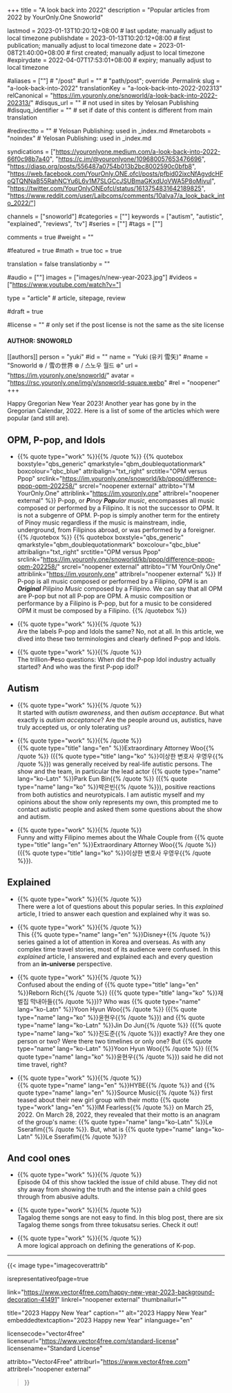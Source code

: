 +++
title = "A look back into 2022"
description = "Popular articles from 2022 by YourOnly.One Snoworld"

lastmod = 2023-01-13T10:20:12+08:00                 # last update; manually adjust to local timezone
publishdate = 2023-01-13T10:20:12+08:00             # first publication; manually adjust to local timezone
date = 2023-01-08T21:40:00+08:00                    # first created; manually adjust to local timezone
#expirydate = 2022-04-07T17:53:01+08:00              # expiry; manually adjust to local timezone

#aliases = [""]                                        # "/post"
#url = ""                                              # "path/post"; override .Permalink
slug = "a-look-back-into-2022"
translationKey = "a-look-back-into-2022-202313"
relCanonical = "https://im.youronly.one/snoworld/a-look-back-into-2022-202313/"
#disqus_url = ""                                       # not used in sites by Yelosan Publishing
#disquq_identifier = ""                                # set if date of this content is different from main translation

#redirectto = ""                                       # Yelosan Publishing: used in _index.md
#metarobots = "noindex"                                # Yelosan Publishing: used in _index.md

syndications = ["https://youronlyone.medium.com/a-look-back-into-2022-66f0c98b7a40", "https://c.im/@youronlyone/109680057653476696", "https://diasp.org/posts/556487a0754b013b2bc8002590c0bfb8", "https://web.facebook.com/YourOnly.ONE.ofcl/posts/pfbid02ixcNfAgvdcHFoQTQNNaB55RahNCYu6L6v1M7SLGCcJSUBmaGKxdUoVWA5P8oMivul", "https://twitter.com/YourOnlyONEofcl/status/1613754831642189825", "https://www.reddit.com/user/Laibcoms/comments/10alva7/a_look_back_into_2022/"]

channels = ["snoworld"]
#categories = [""]
keywords = ["autism", "autistic", "explained", "reviews", "tv"]
#series = [""]
#tags = [""]

comments = true
#weight = ""

#featured = true
#math = true
toc = true

translation = false
translationby = ""

#audio = [""]
images = ["images/n/new-year-2023.jpg"]
#videos = ["https://www.youtube.com/watch?v="]

type = "article"                                             # article, sitepage, review

#draft = true

#license = ""                                          # only set if the post license is not the same as the site license

#### AUTHOR: SNOWORLD ####
[[authors]]
  person = "yuki"
  #id = ""
  name = "Yuki (유키 雪矢)"
  #name = "Snoworld ❄️ / 雪の世界 ❄️ / 스노우 월드 ❄️"
  url = "https://im.youronly.one/snoworld/"
  avatar = "https://rsc.youronly.one/img/y/snoworld-square.webp"
  #rel = "noopener"
+++

Happy Gregorian New Year 2023! Another year has gone by in the Gregorian Calendar, 2022. Here is a list of some of the articles which were popular (and still are).

<!--more-->

## OPM, P-pop, and Idols

- {{% quote type="work" %}}[](ppop-vs-opm){{% /quote %}}
{{% quotebox boxstyle="qbs_generic" qmarkstyle="qbm_doublequotationmark" boxcolour="qbc_blue" attribalign="txt_right" srctitle="OPM versus Ppop" srclink="https://im.youronly.one/snoworld/kb/ppop/difference-ppop-opm-202258/" srcrel="noopener external" attribto="I'M YourOnly.One" attriblink="https://im.youronly.one" attribrel="noopener external" %}}
P-pop, or ***P**inoy **Pop**ular music*, encompasses all music composed or performed by a Filipino. It is not the successor to OPM. It is not a subgenre of OPM. P-pop is simply another term for the entirety of Pinoy music regardless if the music is mainstream, indie, underground, from Filipinos abroad, or was performed by a foreigner.
{{% /quotebox %}}
{{% quotebox boxstyle="qbs_generic" qmarkstyle="qbm_doublequotationmark" boxcolour="qbc_blue" attribalign="txt_right" srctitle="OPM versus Ppop" srclink="https://im.youronly.one/snoworld/kb/ppop/difference-ppop-opm-202258/" srcrel="noopener external" attribto="I'M YourOnly.One" attriblink="https://im.youronly.one" attribrel="noopener external" %}}
If P-pop is all music composed or performed by a Filipino, OPM is an ***Original** Pilipino Music* composed by a Filipino. We can say that all OPM are P-pop but not all P-pop are OPM. A music composition or performance by a Filipino is P-pop, but for a music to be considered OPM it must be composed by a Filipino.
{{% /quotebox %}}

- {{% quote type="work" %}}[](ppop-vs-idols){{% /quote %}}\
  Are the labels P-pop and Idols the same? No, not at all. In this article, we dived into these two terminologies and clearly defined P-pop and Idols.

- {{% quote type="work" %}}[](ppop-idols){{% /quote %}}\
  The trillion-₱eso questions: When did the P-pop Idol industry actually started? And who was the first P-pop idol?

## Autism

- {{% quote type="work" %}}[](20220717-what-is-autism-acceptance){{% /quote %}}\
  It started with *autism awareness*, and then *autism acceptance*. But what exactly is *autism acceptance*? Are the people around us, autistics, have truly accepted us, or only tolerating us?

- {{% quote type="work" %}}[](20220920-extraordinary-attorney-woo-and-autism){{% /quote %}}\
  {{% quote type="title" lang="en" %}}Extraordinary Attorney Woo{{% /quote %}} ({{% quote type="title" lang="ko" %}}이상한 변호사 우영우{{% /quote %}}) was generally received by real-life autistic persons. The show and the team, in particular the lead actor {{% quote type="name" lang="ko-Latn" %}}Park Eun Bin{{% /quote %}} ({{% quote type="name" lang="ko" %}}박은빈{{% /quote %}}), positive reactions from both autistics and neurotypicals. I am autistic myself and my opinions about the show only represents my own, this prompted me to contact autistic people and asked them some questions about the show and autism.

- {{% quote type="work" %}}[](20220817-whale-couple-filipino-memes){{% /quote %}}\
  Funny and witty Filipino memes about the Whale Couple from {{% quote type="title" lang="en" %}}Extraordinary Attorney Woo{{% /quote %}} ({{% quote type="title" lang="ko" %}}이상한 변호사 우영우{{% /quote %}}).

## Explained

- {{% quote type="work" %}}[](20220211-all-of-us-are-dead-explained){{% /quote %}}\
  There were a lot of questions about this popular series. In this *explained* article, I tried to answer each question and explained why it was so.

- {{% quote type="work" %}}[](20220426-grid-explained){{% /quote %}}\
  This {{% quote type="name" lang="en" %}}Disney+{{% /quote %}} series gained a lot of attention in Korea and overseas. As with any complex time travel stories, most of its audience were confused. In this *explained* article, I answered and explained each and every question from an **in-universe** perspective.

- {{% quote type="work" %}}[](20221226-reborn-rich-explained){{% /quote %}}\
  Confused about the ending of {{% quote type="title" lang="en" %}}Reborn Rich{{% /quote %}} ({{% quote type="title" lang="ko" %}}재벌집 막내아들{{% /quote %}})? Who was {{% quote type="name" lang="ko-Latn" %}}Yoon Hyun Woo{{% /quote %}} ({{% quote type="name" lang="ko" %}}윤현우{{% /quote %}}) and {{% quote type="name" lang="ko-Latn" %}}Jin Do Jun{{% /quote %}} ({{% quote type="name" lang="ko" %}}진도준{{% /quote %}}) exactly? Are they one person or two? Were there two timelines or only one? But {{% quote type="name" lang="ko-Latn" %}}Yoon Hyun Woo{{% /quote %}} ({{% quote type="name" lang="ko" %}}윤현우{{% /quote %}}) said he did not time travel, right?

- {{% quote type="work" %}}[](20220329-le-sserafim-the-name){{% /quote %}}\
  {{% quote type="name" lang="en" %}}HYBE{{% /quote %}} and {{% quote type="name" lang="en" %}}Source Music{{% /quote %}} first teased about their new girl group with their motto {{% quote type="work" lang="en" %}}IM Fearless{{% /quote %}} on March 25, 2022. On March 28, 2022, they revealed that their motto is an anagram of the group's name: {{% quote type="name" lang="ko-Latn" %}}Le Sserafim{{% /quote %}}. But, what is {{% quote type="name" lang="ko-Latn" %}}Le Sserafim{{% /quote %}}?

## And cool ones

- {{% quote type="work" %}}[](20220914-the-law-cafe-episode-04){{% /quote %}}\
  Episode 04 of this show tackled the issue of child abuse. They did not shy away from showing the truth and the intense pain a child goes through from abusive adults.

- {{% quote type="work" %}}[](20220208-tagalog-tokusatsu-theme-songs){{% /quote %}}\
  Tagalog theme songs are not easy to find. In this blog post, there are six Tagalog theme songs from three tokusatsu series. Check it out!

- {{% quote type="work" %}}[](kpop-generations){{% /quote %}}\
  A more logical approach on defining the generations of K-pop.

---

{{< image
  type="imagecoverattrib"

  isrepresentativeofpage=true

  link="https://www.vector4free.com/happy-new-year-2023-background-decoration-41491"
  linkrel="noopener external"
  thumbnailurl=""

  title="2023 Happy New Year"
  caption=""
  alt="2023 Happy New Year"
  embeddedtextcaption="2023 Happy new Year"
  inlanguage="en"

  licensecode="vector4free"
  licenseurl="https://www.vector4free.com/standard-license"
  licensename="Standard License"

  attribto="Vector4Free"
  attriburl="https://www.vector4free.com"
  attribrel="noopener external"
>}}
